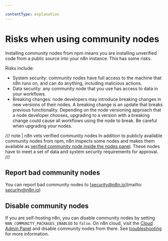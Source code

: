 ```yaml
---

contentType: explanation
---
```


# Risks when using community nodes

Installing community nodes from npm means you are installing unverified code from a public source into your n8n instance. This has some risks.

Risks include:

* System security: community nodes have full access to the machine that n8n runs on, and can do anything, including malicious actions.
* Data security: any community node that you use has access to data in your workflows.
* Breaking changes: node developers may introduce breaking changes in new versions of their nodes. A breaking change is an update that breaks previous functionality. Depending on the node versioning approach that a node developer chooses, upgrading to a version with a breaking change could cause all workflows using the node to break. Be careful when upgrading your nodes.

/// note | n8n vets verified community nodes
In addition to publicly available community nodes from npm, n8n inspects some nodes and makes them available as [verified community node inside the nodes panel](/integrations/community-nodes/installation/verified-install.md). These nodes have to meet a set of data and system security requirements for approval.
///

## Report bad community nodes

<!-- vale off -->

You can report bad community nodes to [security@n8n.io](mailto: security@n8n.io)

<!-- vale on -->

## Disable community nodes

If you are self-hosting n8n, you can disable community nodes by setting `N8N_COMMUNITY_PACKAGES_ENABLED` to `false`. On n8n cloud, visit the [Cloud Admin Panel](/manage-cloud/cloud-admin-dashboard.md) and disable community nodes from there. See [troubleshooting](/integrations/community-nodes/troubleshooting.md) for more information.
